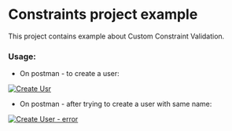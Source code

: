 # Constraints project example
This project contains example about Custom Constraint Validation.

### Usage: 
* On postman - to create a user:

[![Create Usr](/images/create-user.png)](#create-user)

* On postman - after trying to create a user with same name:


[![Create User - error](/images/use-existing-username.png)](#create-user-error)
